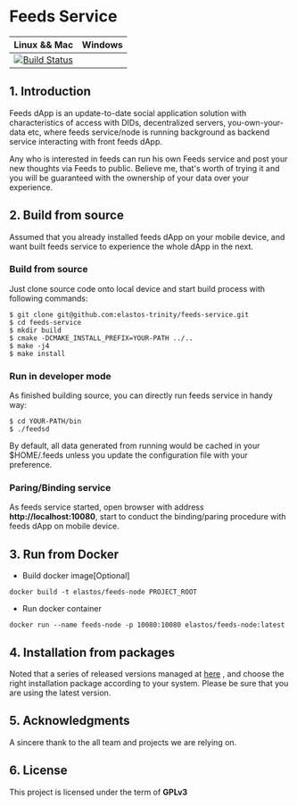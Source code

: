 Feeds Service
=====================
|Linux && Mac|Windows|
|:-:|:-:|
|[![Build Status](https://github.com/elastod-trinity/feeds-service/workflows/CI/badge.svg)](https://github.com/elastod-trinity/feeds-service/actions)| |

## 1. Introduction

Feeds dApp is an update-to-date social application solution with characteristics of access with DIDs, decentralized servers,  you-own-your-data etc, where feeds service/node is running background as backend service interacting with front feeds dApp.

Any who is interested in feeds can run his own Feeds service and post your new thoughts via Feeds to public. Believe me, that's worth of trying it and you will be guaranteed with the ownership of your data over your experience.

## 2. Build from source

Assumed that you already installed feeds dApp on your mobile device, and want built feeds service to experience the whole dApp in the next.

### Build from source

Just clone source code onto local device and start build process with following commands:

```
$ git clone git@github.com:elastos-trinity/feeds-service.git
$ cd feeds-service
$ mkdir build
$ cmake -DCMAKE_INSTALL_PREFIX=YOUR-PATH ../..
$ make -j4
$ make install
```

### Run in developer mode

As finished building source, you can directly run feeds service in handy way:

```
$ cd YOUR-PATH/bin
$ ./feedsd
```
By default, all data generated from running would be cached in your $HOME/.feeds unless you update the configuration file with your preference.

### Paring/Binding service

As feeds service started, open browser with address **http://localhost:10080**,  start to conduct the binding/paring procedure with feeds dApp on mobile device.

## 3. Run from Docker
- Build docker image[Optional]
```
docker build -t elastos/feeds-node PROJECT_ROOT
```
- Run docker container
```
docker run --name feeds-node -p 10080:10080 elastos/feeds-node:latest
```

## 4. Installation from packages

Noted that a series of released versions managed at [here](https://github.com/elastos-trinity/feeds-service/releases) , and choose the right installation package according to your system. Please be sure that you are using the latest version.

## 5. Acknowledgments

A sincere thank to the all team and projects we are relying on.

## 6. License

This project is licensed under the term of **GPLv3**

